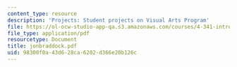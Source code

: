 ```yaml
---
content_type: resource
description: 'Projects: Student projects on Visual Arts Program'
file: https://ol-ocw-studio-app-qa.s3.amazonaws.com/courses/4-341-introduction-to-photography-fall-2002/98300f0a43d628ca6202d366e20b126c_jonbraddock.pdf
file_type: application/pdf
resourcetype: Document
title: jonbraddock.pdf
uid: 98300f0a-43d6-28ca-6202-d366e20b126c
---
```

